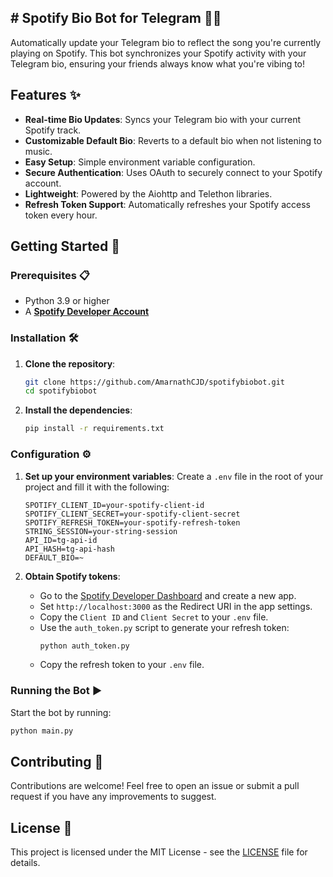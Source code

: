## # Spotify Bio Bot for Telegram 🎵🤖

Automatically update your Telegram bio to reflect the song you're currently playing on Spotify. This bot synchronizes your Spotify activity with your Telegram bio, ensuring your friends always know what you're vibing to!

## Features ✨

- **Real-time Bio Updates**: Syncs your Telegram bio with your current Spotify track.
- **Customizable Default Bio**: Reverts to a default bio when not listening to music.
- **Easy Setup**: Simple environment variable configuration.
- **Secure Authentication**: Uses OAuth to securely connect to your Spotify account.
- **Lightweight**: Powered by the Aiohttp and Telethon libraries.
- **Refresh Token Support**: Automatically refreshes your Spotify access token every hour.

## Getting Started 🚀

### Prerequisites 📋

- Python 3.9 or higher
- A **[Spotify Developer Account](https://developer.spotify.com/dashboard/applications)**


### Installation 🛠️

1. **Clone the repository**:
    ```bash
    git clone https://github.com/AmarnathCJD/spotifybiobot.git
    cd spotifybiobot
    ```

2. **Install the dependencies**:
    ```bash
    pip install -r requirements.txt
    ```

### Configuration ⚙️

1. **Set up your environment variables**:
    Create a `.env` file in the root of your project and fill it with the following:

    ```dotenv
    SPOTIFY_CLIENT_ID=your-spotify-client-id
    SPOTIFY_CLIENT_SECRET=your-spotify-client-secret
    SPOTIFY_REFRESH_TOKEN=your-spotify-refresh-token
    STRING_SESSION=your-string-session
    API_ID=tg-api-id
    API_HASH=tg-api-hash
    DEFAULT_BIO=~
    ```

2. **Obtain Spotify tokens**:
    - Go to the [Spotify Developer Dashboard](https://developer.spotify.com/dashboard/applications) and create a new app.
    - Set `http://localhost:3000` as the Redirect URI in the app settings.
    - Copy the `Client ID` and `Client Secret` to your `.env` file.
    - Use the `auth_token.py` script to generate your refresh token:
      ```bash
      python auth_token.py
      ```
    - Copy the refresh token to your `.env` file.

### Running the Bot ▶️

Start the bot by running:
```bash
python main.py
```

## Contributing 🤝

Contributions are welcome! Feel free to open an issue or submit a pull request if you have any improvements to suggest.

## License 📝

This project is licensed under the MIT License - see the [LICENSE](LICENSE) file for details.

